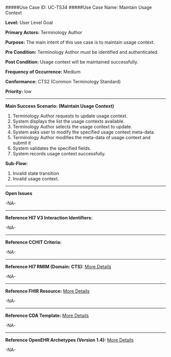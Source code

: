 #####Use Case ID: UC-TS34
#####Use Case Name: Maintain Usage Context

**Level:**                     User Level Goal

**Primary Actors:**            Terminology Author  

**Purpose:**                   The main intent of this use case is to maintain usage context.

**Pre Condition:**             Terminology Author must be identified and authenticated. 

**Post Condition:**            Usage context will be maintained successfully.

**Frequency of Occurrence:**   Medium

**Conformance:**             	 CTS2 (Common Terminology Standard)

**Priority:**                  low
__________________________________________________________
**Main Success Scenario: (Maintain Usage Context)**

1.	Terminology Author requests to update usage context.
2.	System displays the list the usage contexts available.
3.	Terminology Author selects the usage context to update.
4.	System asks user to modify the specified usage context meta-data.
5.	Terminology Author modifies the meta-data of usage context and submit it 
6.	System validates the specified fields.
7.	System records usage context successfully.

**Sub-Flow:**

1. Invalid state transition
2. Invalid usage context.

_______________________________________________________________
**Open Issues**

-NA-
_______________________________________________________________
**Reference Hl7 V3 Interaction Identifiers:**

-NA-
_______________________________________________________________
**Reference CCHIT Criteria:**

-NA-

_______________________________________________________________
**Reference Hl7 RMIM (Domain: CTS):** [More Details](http://www.hl7.org/implement/standards/product_brief.cfm?product_id=306)

-NA-

_______________________________________________________________
**Reference FHIR Resource:** [More Details](http://www.hl7.org/implement/standards/fhir/resourcelist.html)

-NA-
_______________________________________________________________
**Reference CDA Template:** [More Details](http://www.hl7.org/Special/committees/structure/index.cfm)

-NA-
_______________________________________________________________
**Reference OpenEHR Archetypes (Version 1.4):** [More Details](http://www.openehr.org/ckm/)

-NA-

